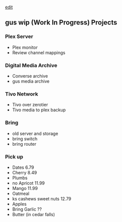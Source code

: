 [edit](https://github.com/christrees/gus.conversehouse.com/edit/main/wip/README.md)

## gus wip (Work In Progress) Projects

### Plex Server

- Plex monitor
- Review channel mappings

### Digital Media Archive

- Converse archive
- gus media archive

### Tivo Network

- Tivo over zerotier
- Tivo media to plex backup

### Bring
- old server and storage
- bring switch
- bring router
  
### Pick up
- Dates 6.79
- Cherry 8.49
- Plumbs
- no Apricot 11.99
- Mango 11.99
- Oatmeal
- ks cashews sweet nuts 12.79
- Apples
- Bring Garlic ??
- Butter (in cedar falls)
